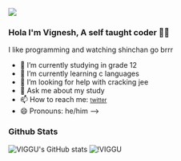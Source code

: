 ![](https://komarev.com/ghpvc/?username=VIGGU-7)

### Hola I'm Vignesh, A self taught coder 👨‍💻
I like programming and watching shinchan go brrr

- 🔭 I’m currently studying in grade 12
- 🌱 I’m currently learning c languages
- 🤔 I’m looking for help with cracking jee
- 💬 Ask me about my study
- 📫 How to reach me: <a href="http://twitter.com/viggu_8" style="font-size: 11px;" target="_self">twitter</a>
- 😄 Pronouns: he/him
-->

### Github Stats
![VIGGU's GitHub stats](https://github-readme-stats.vercel.app/api?username=VIGGU-7&show_icons=true) ![!VIGGU](https://github-readme-stats.vercel.app/api/top-langs/?username=VIGGU-7&layout=compact&langs_count=8&hide_border=true&title_color=000000&icon_color=000000&text_color=000000&bg_color=ffffff)
